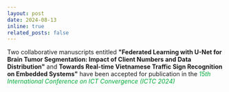 ```yaml
---
layout: post
date: 2024-08-13
inline: true
related_posts: false
---
```


Two collaborative manuscripts entitled <b>"Federated Learning with U-Net for Brain Tumor Segmentation: Impact of Client Numbers and Data Distribution"</b> and <b>Towards Real-time Vietnamese Traffic Sign Recognition on Embedded Systems"</b> have been accepted for publication in the <span style="color: #00ab37;"><i>15th International Conference on ICT Convergence (ICTC 2024)</i></span>